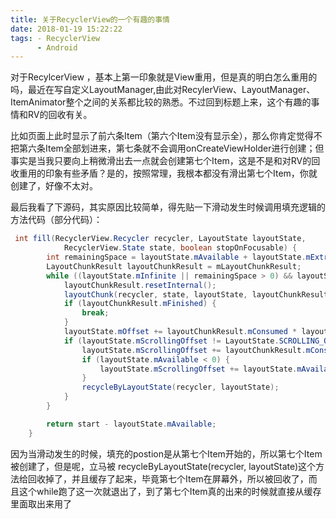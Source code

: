 ```yaml
---
title: 关于RecyclerView的一个有趣的事情
date: 2018-01-19 15:22:22
tags: - RecyclerView 
      - Android
---
```

对于RecylcerView ，基本上第一印象就是View重用，但是真的明白怎么重用的吗，最近在写自定义LayoutManager,由此对RecylerView、LayoutManager、ItemAnimator整个之间的关系都比较的熟悉。不过回到标题上来，这个有趣的事情和RV的回收有关。

比如页面上此时显示了前六条Item（第六个Item没有显示全），那么你肯定觉得不把第六条Item全部划进来，第七条就不会调用onCreateViewHolder进行创建；但事实是当我只要向上稍微滑出去一点就会创建第七个Item，这是不是和对RV的回收重用的印象有些矛盾？是的，按照常理，我根本都没有滑出第七个Item，你就创建了，好像不太对。

最后我看了下源码，其实原因比较简单，得先贴一下滑动发生时候调用填充逻辑的方法代码（部分代码）：
```java
 int fill(RecyclerView.Recycler recycler, LayoutState layoutState,
            RecyclerView.State state, boolean stopOnFocusable) {
        int remainingSpace = layoutState.mAvailable + layoutState.mExtra;
        LayoutChunkResult layoutChunkResult = mLayoutChunkResult;
        while ((layoutState.mInfinite || remainingSpace > 0) && layoutState.hasMore(state)) {
            layoutChunkResult.resetInternal();
            layoutChunk(recycler, state, layoutState, layoutChunkResult);
            if (layoutChunkResult.mFinished) {
                break;
            }
            layoutState.mOffset += layoutChunkResult.mConsumed * layoutState.mLayoutDirection;
            if (layoutState.mScrollingOffset != LayoutState.SCROLLING_OFFSET_NaN) {
                layoutState.mScrollingOffset += layoutChunkResult.mConsumed;
                if (layoutState.mAvailable < 0) {
                    layoutState.mScrollingOffset += layoutState.mAvailable;
                }
                recycleByLayoutState(recycler, layoutState);
            }
        }

        return start - layoutState.mAvailable;
    }
```

因为当滑动发生的时候，填充的postion是从第七个Item开始的，所以第七个Item被创建了，但是呢，立马被 recycleByLayoutState(recycler, layoutState)这个方法给回收掉了，并且缓存了起来，毕竟第七个Item在屏幕外，所以被回收了，而且这个while跑了这一次就退出了，到了第七个Item真的出来的时候就直接从缓存里面取出来用了